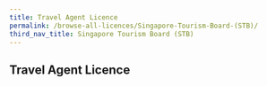 ```yaml
---
title: Travel Agent Licence
permalink: /browse-all-licences/Singapore-Tourism-Board-(STB)/
third_nav_title: Singapore Tourism Board (STB)
---
```

## Travel Agent Licence

